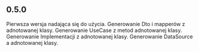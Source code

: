 ## 0.5.0
Pierwsza wersja nadająca się do użycia. 
Generowanie Dto i mapperów z adnotowanej klasy.
Generowanie UseCase z metod adnotowanej klasy.
Generowanie Implementacji z adnotowanej klasy.
Generowanie DataSource a adnotowanej klasy.
